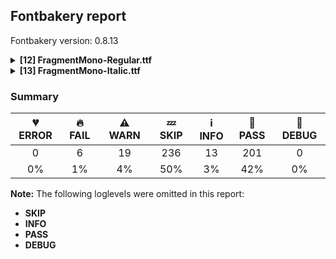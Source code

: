 ## Fontbakery report

Fontbakery version: 0.8.13

<details><summary><b>[12] FragmentMono-Regular.ttf</b></summary><div><details><summary>🔥 <b>FAIL:</b> Version number has increased since previous release on Google Fonts? (<a href="https://font-bakery.readthedocs.io/en/stable/fontbakery/profiles/googlefonts.html#com.google.fonts/check/version_bump">com.google.fonts/check/version_bump</a>)</summary><div>


* 🔥 **FAIL** Version number 1.0110015869140625 is equal to version on Google Fonts.
* 🔥 **FAIL** Version number 1.0110015869140625 is equal to version on Google Fonts GitHub repo.
</div></details><details><summary>🔥 <b>FAIL:</b> Ensure soft_dotted characters lose their dot when combined with marks that replace the dot. (<a href="https://font-bakery.readthedocs.io/en/stable/fontbakery/profiles/universal.html#com.google.fonts/check/soft_dotted">com.google.fonts/check/soft_dotted</a>)</summary><div>


* 🔥 **FAIL** The dot of soft dotted characters used in orthographies must disappear in the following strings: į̀ į́ į̂ į̃ į̄ į̌

The dot of soft dotted characters should disappear in other cases, for example: ĩ̦ ĭ̦ i̦̇ i̦̊ i̦̋ ǐ̦ i̦̒ j̦̀ j̦́ ĵ̦ j̦̃ j̦̄ j̦̆ j̦̇ j̦̈ j̦̊ j̦̋ ǰ̦ j̦̒ į̆ [code: soft-dotted]
</div></details><details><summary>🔥 <b>FAIL:</b> Checking correctness of monospaced metadata. (<a href="https://font-bakery.readthedocs.io/en/stable/fontbakery/profiles/name.html#com.google.fonts/check/monospace">com.google.fonts/check/monospace</a>)</summary><div>


* 🔥 **FAIL** The PANOSE numbers are incorrect for a monospaced font. Note: Family Type is set to 0, which does not seem right. [code: mono-bad-panose]
* ⚠ **WARN** The OpenType spec recomments at https://learn.microsoft.com/en-us/typography/opentype/spec/recom#hhea-table that hhea.numberOfHMetrics be set to 3 but this font has 692 instead.
Please read https://github.com/fonttools/fonttools/issues/3014 to decide whether this makes sense for your font. [code: bad-numberOfHMetrics]
</div></details><details><summary>⚠ <b>WARN:</b> Check copyright namerecords match license file. (<a href="https://font-bakery.readthedocs.io/en/stable/fontbakery/profiles/googlefonts.html#com.google.fonts/check/name/license">com.google.fonts/check/name/license</a>)</summary><div>


* ⚠ **WARN** Please consider using HTTPS URLs at name table entry [plat=3, enc=1, name=13] [code: http-in-description]
* ⚠ **WARN** For now we're still accepting http URLs, but you should consider using https instead.
 [code: http]
</div></details><details><summary>⚠ <b>WARN:</b> License URL matches License text on name table? (<a href="https://font-bakery.readthedocs.io/en/stable/fontbakery/profiles/googlefonts.html#com.google.fonts/check/name/license_url">com.google.fonts/check/name/license_url</a>)</summary><div>


* ⚠ **WARN** Please consider using HTTPS URLs at name table entry [plat=3, enc=1, name=13] [code: http-in-description]
* ⚠ **WARN** Please consider using HTTPS URLs at name table entry [plat=3, enc=1, name=13] [code: http-in-description]
* ⚠ **WARN** Please consider using HTTPS URLs at name table entry [plat=3, enc=1, name=13] [code: http-in-description]
* ⚠ **WARN** For now we're still accepting http URLs, but you should consider using https instead.
 [code: http]
</div></details><details><summary>⚠ <b>WARN:</b> Ensure fonts have ScriptLangTags declared on the 'meta' table. (<a href="https://font-bakery.readthedocs.io/en/stable/fontbakery/profiles/googlefonts.html#com.google.fonts/check/meta/script_lang_tags">com.google.fonts/check/meta/script_lang_tags</a>)</summary><div>


* ⚠ **WARN** This font file does not have a 'meta' table. [code: lacks-meta-table]
</div></details><details><summary>⚠ <b>WARN:</b> Glyph names are all valid? (<a href="https://font-bakery.readthedocs.io/en/stable/fontbakery/profiles/universal.html#com.google.fonts/check/valid_glyphnames">com.google.fonts/check/valid_glyphnames</a>)</summary><div>


* ⚠ **WARN** The following glyph names may be too long for some legacy systems which may expect a maximum 31-char length limit:
semicolon_semicolon_semicolon.liga, less_numbersign_hyphen_hyphen.liga and asciitilde_asciitilde_greater.liga [code: legacy-long-names]
</div></details><details><summary>⚠ <b>WARN:</b> Check if each glyph has the recommended amount of contours. (<a href="https://font-bakery.readthedocs.io/en/stable/fontbakery/profiles/universal.html#com.google.fonts/check/contour_count">com.google.fonts/check/contour_count</a>)</summary><div>


* ⚠ **WARN** This check inspects the glyph outlines and detects the total number of contours in each of them. The expected values are infered from the typical ammounts of contours observed in a large collection of reference font families. The divergences listed below may simply indicate a significantly different design on some of your glyphs. On the other hand, some of these may flag actual bugs in the font such as glyphs mapped to an incorrect codepoint. Please consider reviewing the design and codepoint assignment of these to make sure they are correct.

The following glyphs do not have the recommended number of contours:

	- Glyph name: aogonek	Contours detected: 3	Expected: 2

	- Glyph name: eogonek	Contours detected: 3	Expected: 2

	- Glyph name: Uogonek	Contours detected: 2	Expected: 1

	- Glyph name: uogonek	Contours detected: 2	Expected: 1

	- Glyph name: Uogonek	Contours detected: 2	Expected: 1

	- Glyph name: aogonek	Contours detected: 3	Expected: 2

	- Glyph name: eogonek	Contours detected: 3	Expected: 2 

	- Glyph name: uogonek	Contours detected: 2	Expected: 1
 [code: contour-count]
</div></details><details><summary>⚠ <b>WARN:</b> Ensure dotted circle glyph is present and can attach marks. (<a href="https://font-bakery.readthedocs.io/en/stable/fontbakery/profiles/universal.html#com.google.fonts/check/dotted_circle">com.google.fonts/check/dotted_circle</a>)</summary><div>


* ⚠ **WARN** No dotted circle glyph present [code: missing-dotted-circle]
</div></details><details><summary>⚠ <b>WARN:</b> Are there any misaligned on-curve points? (<a href="https://font-bakery.readthedocs.io/en/stable/fontbakery/profiles/<Section: Outline Correctness Checks>.html#com.google.fonts/check/outline_alignment_miss">com.google.fonts/check/outline_alignment_miss</a>)</summary><div>


* ⚠ **WARN** The following glyphs have on-curve points which have potentially incorrect y coordinates:

	* a (U+0061): X=340.0,Y=0.5 (should be at baseline 0?)

	* h (U+0068): X=435.5,Y=523.5 (should be at x-height 524?)

	* n (U+006E): X=435.5,Y=523.5 (should be at x-height 524?)

	* p (U+0070): X=242.5,Y=0.5 (should be at baseline 0?)

	* q (U+0071): X=379.5,Y=1.5 (should be at baseline 0?)

	* t (U+0074): X=519.0,Y=-2.0 (should be at baseline 0?)

	* braceleft (U+007B): X=347.0,Y=699.5 (should be at cap-height 699?)

	* braceleft (U+007B): X=347.0,Y=-0.5 (should be at baseline 0?)

	* braceright (U+007D): X=271.0,Y=-0.5 (should be at baseline 0?)

	* braceright (U+007D): X=271.0,Y=699.5 (should be at cap-height 699?)

	* macron (U+00AF): X=172.0,Y=701.0 (should be at cap-height 699?)

	* macron (U+00AF): X=446.0,Y=701.0 (should be at cap-height 699?)

	* agrave (U+00E0): X=340.0,Y=0.5 (should be at baseline 0?)

	* aacute (U+00E1): X=340.0,Y=0.5 (should be at baseline 0?)

	* acircumflex (U+00E2): X=340.0,Y=0.5 (should be at baseline 0?)

	* atilde (U+00E3): X=340.0,Y=0.5 (should be at baseline 0?)

	* adieresis (U+00E4): X=340.0,Y=0.5 (should be at baseline 0?)

	* aring (U+00E5): X=340.0,Y=0.5 (should be at baseline 0?)

	* aring (U+00E5): X=277.5,Y=698.0 (should be at cap-height 699?)

	* aring (U+00E5): X=340.5,Y=698.0 (should be at cap-height 699?)

	* ae (U+00E6): X=93.0,Y=-1.0 (should be at baseline 0?)

	* thorn (U+00FE): X=242.5,Y=0.5 (should be at baseline 0?)

	* amacron (U+0101): X=340.0,Y=0.5 (should be at baseline 0?)

	* amacron (U+0101): X=172.0,Y=701.0 (should be at cap-height 699?)

	* amacron (U+0101): X=446.0,Y=701.0 (should be at cap-height 699?)

	* abreve (U+0103): X=340.0,Y=0.5 (should be at baseline 0?)

	* aogonek (U+0105): X=340.0,Y=0.5 (should be at baseline 0?)

	* emacron (U+0113): X=176.0,Y=701.0 (should be at cap-height 699?)

	* emacron (U+0113): X=450.0,Y=701.0 (should be at cap-height 699?)

	* imacron (U+012B): X=172.0,Y=701.0 (should be at cap-height 699?)

	* imacron (U+012B): X=446.0,Y=701.0 (should be at cap-height 699?)

	* omacron (U+014D): X=172.0,Y=701.0 (should be at cap-height 699?)

	* omacron (U+014D): X=446.0,Y=701.0 (should be at cap-height 699?)

	* tcaron (U+0165): X=519.0,Y=-2.0 (should be at baseline 0?)

	* umacron (U+016B): X=172.0,Y=701.0 (should be at cap-height 699?)

	* umacron (U+016B): X=446.0,Y=701.0 (should be at cap-height 699?)

	* uring (U+016F): X=277.5,Y=698.0 (should be at cap-height 699?)

	* uring (U+016F): X=340.5,Y=698.0 (should be at cap-height 699?)

	* uni01CE (U+01CE): X=340.0,Y=0.5 (should be at baseline 0?)

	* uni021B (U+021B): X=519.0,Y=-2.0 (should be at baseline 0?)

	* ring (U+02DA): X=277.5,Y=698.0 (should be at cap-height 699?)

	* ring (U+02DA): X=340.5,Y=698.0 (should be at cap-height 699?)

	* uni0304 (U+0304): X=172.0,Y=701.0 (should be at cap-height 699?)

	* uni0304 (U+0304): X=446.0,Y=701.0 (should be at cap-height 699?)

	* uni030A (U+030A): X=277.5,Y=698.0 (should be at cap-height 699?)

	* uni030A (U+030A): X=340.5,Y=698.0 (should be at cap-height 699?)

	* uni1E9E (U+1E9E): X=435.5,Y=-1.0 (should be at baseline 0?)

	* uni1E9E (U+1E9E): X=260.0,Y=-1.0 (should be at baseline 0?)

	* uni2113 (U+2113): X=457.0,Y=1.0 (should be at baseline 0?)

	* summation (U+2211): X=532.0,Y=700.0 (should be at cap-height 699?)

	* summation (U+2211): X=61.0,Y=1.0 (should be at baseline 0?) 

	* summation (U+2211): X=66.0,Y=700.0 (should be at cap-height 699?) [code: found-misalignments]
</div></details><details><summary>⚠ <b>WARN:</b> Are any segments inordinately short? (<a href="https://font-bakery.readthedocs.io/en/stable/fontbakery/profiles/<Section: Outline Correctness Checks>.html#com.google.fonts/check/outline_short_segments">com.google.fonts/check/outline_short_segments</a>)</summary><div>


* ⚠ **WARN** The following glyphs have segments which seem very short:

	* ampersand (U+0026) contains a short segment L<<206.0,406.0>--<205.0,408.0>>

	* N (U+004E) contains a short segment L<<163.0,559.0>--<162.0,559.0>>

	* N (U+004E) contains a short segment L<<455.0,135.0>--<456.0,135.0>>

	* W (U+0057) contains a short segment L<<309.0,620.0>--<308.0,620.0>>

	* W (U+0057) contains a short segment L<<177.0,142.0>--<178.0,142.0>>

	* W (U+0057) contains a short segment L<<441.0,133.0>--<442.0,133.0>>

	* w (U+0077) contains a short segment L<<181.0,85.0>--<182.0,85.0>>

	* w (U+0077) contains a short segment L<<437.0,84.0>--<438.0,84.0>>

	* w (U+0077) contains a short segment L<<308.0,451.0>--<307.0,451.0>>

	* ordfeminine (U+00AA) contains a short segment B<<452.0,412.0>-<454.0,412.0>-<457.0,412.0>>

	* ordfeminine (U+00AA) contains a short segment B<<457.0,412.0>-<460.0,412.0>-<462.0,413.0>>

	* AE (U+00C6) contains a short segment L<<306.0,619.0>--<302.0,619.0>>

	* Ntilde (U+00D1) contains a short segment L<<163.0,559.0>--<162.0,559.0>>

	* Ntilde (U+00D1) contains a short segment L<<455.0,135.0>--<456.0,135.0>>

	* germandbls (U+00DF) contains a short segment B<<304.0,-9.0>-<292.0,-8.0>-<281.0,-6.0>>

	* germandbls (U+00DF) contains a short segment B<<281.0,66.0>-<295.0,65.0>-<305.0,65.0>>

	* germandbls (U+00DF) contains a short segment B<<305.0,65.0>-<315.0,65.0>-<322.0,65.0>>

	* Nacute (U+0143) contains a short segment L<<163.0,559.0>--<162.0,559.0>>

	* Nacute (U+0143) contains a short segment L<<455.0,135.0>--<456.0,135.0>>

	* uni0145 (U+0145) contains a short segment L<<163.0,559.0>--<162.0,559.0>>

	* uni0145 (U+0145) contains a short segment L<<455.0,135.0>--<456.0,135.0>>

	* Ncaron (U+0147) contains a short segment L<<163.0,559.0>--<162.0,559.0>>

	* Ncaron (U+0147) contains a short segment L<<455.0,135.0>--<456.0,135.0>>

	* Eng (U+014A) contains a short segment L<<335.0,-144.0>--<359.0,-144.0>>

	* OE (U+0152) contains a short segment L<<306.0,621.0>--<299.0,621.0>>

	* Wcircumflex (U+0174) contains a short segment L<<309.0,620.0>--<308.0,620.0>>

	* Wcircumflex (U+0174) contains a short segment L<<177.0,142.0>--<178.0,142.0>>

	* Wcircumflex (U+0174) contains a short segment L<<441.0,133.0>--<442.0,133.0>>

	* wcircumflex (U+0175) contains a short segment L<<181.0,85.0>--<182.0,85.0>>

	* wcircumflex (U+0175) contains a short segment L<<437.0,84.0>--<438.0,84.0>>

	* wcircumflex (U+0175) contains a short segment L<<308.0,451.0>--<307.0,451.0>>

	* uni0E3F (U+0E3F) contains a short segment L<<337.0,695.0>--<341.0,695.0>>

	* uni0E3F (U+0E3F) contains a short segment L<<337.0,396.0>--<338.0,396.0>>

	* Wgrave (U+1E80) contains a short segment L<<309.0,620.0>--<308.0,620.0>>

	* Wgrave (U+1E80) contains a short segment L<<177.0,142.0>--<178.0,142.0>>

	* Wgrave (U+1E80) contains a short segment L<<441.0,133.0>--<442.0,133.0>>

	* wgrave (U+1E81) contains a short segment L<<181.0,85.0>--<182.0,85.0>>

	* wgrave (U+1E81) contains a short segment L<<437.0,84.0>--<438.0,84.0>>

	* wgrave (U+1E81) contains a short segment L<<308.0,451.0>--<307.0,451.0>>

	* Wacute (U+1E82) contains a short segment L<<309.0,620.0>--<308.0,620.0>>

	* Wacute (U+1E82) contains a short segment L<<177.0,142.0>--<178.0,142.0>>

	* Wacute (U+1E82) contains a short segment L<<441.0,133.0>--<442.0,133.0>>

	* wacute (U+1E83) contains a short segment L<<181.0,85.0>--<182.0,85.0>>

	* wacute (U+1E83) contains a short segment L<<437.0,84.0>--<438.0,84.0>>

	* wacute (U+1E83) contains a short segment L<<308.0,451.0>--<307.0,451.0>>

	* Wdieresis (U+1E84) contains a short segment L<<309.0,620.0>--<308.0,620.0>>

	* Wdieresis (U+1E84) contains a short segment L<<177.0,142.0>--<178.0,142.0>>

	* Wdieresis (U+1E84) contains a short segment L<<441.0,133.0>--<442.0,133.0>>

	* wdieresis (U+1E85) contains a short segment L<<181.0,85.0>--<182.0,85.0>>

	* wdieresis (U+1E85) contains a short segment L<<437.0,84.0>--<438.0,84.0>>

	* wdieresis (U+1E85) contains a short segment L<<308.0,451.0>--<307.0,451.0>>

	* colonmonetary (U+20A1) contains a short segment L<<332.0,57.0>--<335.0,57.0>>

	* estimated (U+212E) contains a short segment L<<533.0,149.0>--<531.0,142.0>>

	* uni21AA (U+21AA) contains a short segment L<<255.0,573.0>--<245.0,573.0>>

	* partialdiff (U+2202) contains a short segment L<<469.0,355.0>--<469.0,355.0>> 

	* summation (U+2211) contains a short segment L<<455.0,316.0>--<455.0,304.0>> [code: found-short-segments]
</div></details><details><summary>⚠ <b>WARN:</b> Do outlines contain any jaggy segments? (<a href="https://font-bakery.readthedocs.io/en/stable/fontbakery/profiles/<Section: Outline Correctness Checks>.html#com.google.fonts/check/outline_jaggy_segments">com.google.fonts/check/outline_jaggy_segments</a>)</summary><div>


* ⚠ **WARN** The following glyphs have jaggy segments:

	* trademark (U+2122): L<<403.0,332.0>--<348.0,639.0>>/L<<348.0,639.0>--<348.0,332.0>> = 10.15696551936229

	* trademark (U+2122): L<<516.0,332.0>--<516.0,639.0>>/L<<516.0,639.0>--<462.0,332.0>> = 9.976036422751434

	* uni20A9 (U+20A9): L<<137.0,699.0>--<199.0,93.0>>/L<<199.0,93.0>--<268.0,699.0>> = 12.337420712236526

	* uni20A9 (U+20A9): L<<350.0,699.0>--<420.0,93.0>>/L<<420.0,93.0>--<481.0,699.0>> = 12.337157115263608

	* uni20A9 (U+20A9): L<<375.0,0.0>--<309.0,579.0>>/L<<309.0,579.0>--<243.0,0.0>> = 13.006111889763387

	* uni2116 (U+2116): L<<129.0,699.0>--<250.0,118.0>>/L<<250.0,118.0>--<250.0,699.0>> = 11.764350807103282 

	* uni2116 (U+2116): L<<220.0,0.0>--<102.0,576.0>>/L<<102.0,576.0>--<102.0,0.0>> = 11.577489206021184 [code: found-jaggy-segments]
</div></details><br></div></details><details><summary><b>[13] FragmentMono-Italic.ttf</b></summary><div><details><summary>🔥 <b>FAIL:</b> Version number has increased since previous release on Google Fonts? (<a href="https://font-bakery.readthedocs.io/en/stable/fontbakery/profiles/googlefonts.html#com.google.fonts/check/version_bump">com.google.fonts/check/version_bump</a>)</summary><div>


* 🔥 **FAIL** Version number 1.0110015869140625 is equal to version on Google Fonts.
* 🔥 **FAIL** Version number 1.0110015869140625 is equal to version on Google Fonts GitHub repo.
</div></details><details><summary>🔥 <b>FAIL:</b> Ensure soft_dotted characters lose their dot when combined with marks that replace the dot. (<a href="https://font-bakery.readthedocs.io/en/stable/fontbakery/profiles/universal.html#com.google.fonts/check/soft_dotted">com.google.fonts/check/soft_dotted</a>)</summary><div>


* 🔥 **FAIL** The dot of soft dotted characters used in orthographies must disappear in the following strings: į̀ į́ į̂ į̃ į̄ į̌

The dot of soft dotted characters should disappear in other cases, for example: ĩ̦ ĭ̦ i̦̇ i̦̊ i̦̋ ǐ̦ i̦̒ j̦̀ j̦́ ĵ̦ j̦̃ j̦̄ j̦̆ j̦̇ j̦̈ j̦̊ j̦̋ ǰ̦ j̦̒ į̆ [code: soft-dotted]
</div></details><details><summary>🔥 <b>FAIL:</b> Checking correctness of monospaced metadata. (<a href="https://font-bakery.readthedocs.io/en/stable/fontbakery/profiles/name.html#com.google.fonts/check/monospace">com.google.fonts/check/monospace</a>)</summary><div>


* 🔥 **FAIL** The PANOSE numbers are incorrect for a monospaced font. Note: Family Type is set to 0, which does not seem right. [code: mono-bad-panose]
* ⚠ **WARN** The OpenType spec recomments at https://learn.microsoft.com/en-us/typography/opentype/spec/recom#hhea-table that hhea.numberOfHMetrics be set to 3 but this font has 692 instead.
Please read https://github.com/fonttools/fonttools/issues/3014 to decide whether this makes sense for your font. [code: bad-numberOfHMetrics]
</div></details><details><summary>⚠ <b>WARN:</b> Check copyright namerecords match license file. (<a href="https://font-bakery.readthedocs.io/en/stable/fontbakery/profiles/googlefonts.html#com.google.fonts/check/name/license">com.google.fonts/check/name/license</a>)</summary><div>


* ⚠ **WARN** Please consider using HTTPS URLs at name table entry [plat=3, enc=1, name=13] [code: http-in-description]
* ⚠ **WARN** For now we're still accepting http URLs, but you should consider using https instead.
 [code: http]
</div></details><details><summary>⚠ <b>WARN:</b> License URL matches License text on name table? (<a href="https://font-bakery.readthedocs.io/en/stable/fontbakery/profiles/googlefonts.html#com.google.fonts/check/name/license_url">com.google.fonts/check/name/license_url</a>)</summary><div>


* ⚠ **WARN** Please consider using HTTPS URLs at name table entry [plat=3, enc=1, name=13] [code: http-in-description]
* ⚠ **WARN** Please consider using HTTPS URLs at name table entry [plat=3, enc=1, name=13] [code: http-in-description]
* ⚠ **WARN** Please consider using HTTPS URLs at name table entry [plat=3, enc=1, name=13] [code: http-in-description]
* ⚠ **WARN** For now we're still accepting http URLs, but you should consider using https instead.
 [code: http]
</div></details><details><summary>⚠ <b>WARN:</b> Ensure fonts have ScriptLangTags declared on the 'meta' table. (<a href="https://font-bakery.readthedocs.io/en/stable/fontbakery/profiles/googlefonts.html#com.google.fonts/check/meta/script_lang_tags">com.google.fonts/check/meta/script_lang_tags</a>)</summary><div>


* ⚠ **WARN** This font file does not have a 'meta' table. [code: lacks-meta-table]
</div></details><details><summary>⚠ <b>WARN:</b> Glyph names are all valid? (<a href="https://font-bakery.readthedocs.io/en/stable/fontbakery/profiles/universal.html#com.google.fonts/check/valid_glyphnames">com.google.fonts/check/valid_glyphnames</a>)</summary><div>


* ⚠ **WARN** The following glyph names may be too long for some legacy systems which may expect a maximum 31-char length limit:
semicolon_semicolon_semicolon.liga, less_numbersign_hyphen_hyphen.liga and asciitilde_asciitilde_greater.liga [code: legacy-long-names]
</div></details><details><summary>⚠ <b>WARN:</b> Check if each glyph has the recommended amount of contours. (<a href="https://font-bakery.readthedocs.io/en/stable/fontbakery/profiles/universal.html#com.google.fonts/check/contour_count">com.google.fonts/check/contour_count</a>)</summary><div>


* ⚠ **WARN** This check inspects the glyph outlines and detects the total number of contours in each of them. The expected values are infered from the typical ammounts of contours observed in a large collection of reference font families. The divergences listed below may simply indicate a significantly different design on some of your glyphs. On the other hand, some of these may flag actual bugs in the font such as glyphs mapped to an incorrect codepoint. Please consider reviewing the design and codepoint assignment of these to make sure they are correct.

The following glyphs do not have the recommended number of contours:

	- Glyph name: aogonek	Contours detected: 3	Expected: 2

	- Glyph name: eogonek	Contours detected: 3	Expected: 2

	- Glyph name: Uogonek	Contours detected: 2	Expected: 1

	- Glyph name: uogonek	Contours detected: 2	Expected: 1

	- Glyph name: Uogonek	Contours detected: 2	Expected: 1

	- Glyph name: aogonek	Contours detected: 3	Expected: 2

	- Glyph name: eogonek	Contours detected: 3	Expected: 2 

	- Glyph name: uogonek	Contours detected: 2	Expected: 1
 [code: contour-count]
</div></details><details><summary>⚠ <b>WARN:</b> Ensure dotted circle glyph is present and can attach marks. (<a href="https://font-bakery.readthedocs.io/en/stable/fontbakery/profiles/universal.html#com.google.fonts/check/dotted_circle">com.google.fonts/check/dotted_circle</a>)</summary><div>


* ⚠ **WARN** No dotted circle glyph present [code: missing-dotted-circle]
</div></details><details><summary>⚠ <b>WARN:</b> Are there any misaligned on-curve points? (<a href="https://font-bakery.readthedocs.io/en/stable/fontbakery/profiles/<Section: Outline Correctness Checks>.html#com.google.fonts/check/outline_alignment_miss">com.google.fonts/check/outline_alignment_miss</a>)</summary><div>


* ⚠ **WARN** The following glyphs have on-curve points which have potentially incorrect y coordinates:

	* dollar (U+0024): X=222.0,Y=2.0 (should be at baseline 0?)

	* dollar (U+0024): X=427.0,Y=698.0 (should be at cap-height 699?)

	* a (U+0061): X=419.5,Y=2.0 (should be at baseline 0?)

	* u (U+0075): X=130.0,Y=1.5 (should be at baseline 0?)

	* braceleft (U+007B): X=296.5,Y=1.0 (should be at baseline 0?)

	* braceright (U+007D): X=352.0,Y=698.0 (should be at cap-height 699?)

	* macron (U+00AF): X=265.0,Y=701.0 (should be at cap-height 699?)

	* macron (U+00AF): X=539.0,Y=701.0 (should be at cap-height 699?)

	* onequarter (U+00BC): X=220.0,Y=700.0 (should be at cap-height 699?)

	* onequarter (U+00BC): X=265.0,Y=700.0 (should be at cap-height 699?)

	* onequarter (U+00BC): X=424.0,Y=1.0 (should be at baseline 0?)

	* onequarter (U+00BC): X=490.0,Y=1.0 (should be at baseline 0?)

	* onehalf (U+00BD): X=220.0,Y=700.0 (should be at cap-height 699?)

	* onehalf (U+00BD): X=265.0,Y=700.0 (should be at cap-height 699?)

	* onehalf (U+00BD): X=289.0,Y=1.0 (should be at baseline 0?)

	* onehalf (U+00BD): X=535.0,Y=1.0 (should be at baseline 0?)

	* threequarters (U+00BE): X=424.0,Y=1.0 (should be at baseline 0?)

	* threequarters (U+00BE): X=490.0,Y=1.0 (should be at baseline 0?)

	* agrave (U+00E0): X=419.5,Y=2.0 (should be at baseline 0?)

	* aacute (U+00E1): X=419.5,Y=2.0 (should be at baseline 0?)

	* acircumflex (U+00E2): X=419.5,Y=2.0 (should be at baseline 0?)

	* atilde (U+00E3): X=419.5,Y=2.0 (should be at baseline 0?)

	* adieresis (U+00E4): X=419.5,Y=2.0 (should be at baseline 0?)

	* aring (U+00E5): X=419.5,Y=2.0 (should be at baseline 0?)

	* aring (U+00E5): X=343.5,Y=697.0 (should be at cap-height 699?)

	* ae (U+00E6): X=67.0,Y=-0.5 (should be at baseline 0?)

	* eth (U+00F0): X=258.0,Y=701.0 (should be at cap-height 699?)

	* ugrave (U+00F9): X=130.0,Y=1.5 (should be at baseline 0?)

	* uacute (U+00FA): X=130.0,Y=1.5 (should be at baseline 0?)

	* ucircumflex (U+00FB): X=130.0,Y=1.5 (should be at baseline 0?)

	* udieresis (U+00FC): X=130.0,Y=1.5 (should be at baseline 0?)

	* amacron (U+0101): X=419.5,Y=2.0 (should be at baseline 0?)

	* amacron (U+0101): X=244.0,Y=701.0 (should be at cap-height 699?)

	* amacron (U+0101): X=518.0,Y=701.0 (should be at cap-height 699?)

	* abreve (U+0103): X=419.5,Y=2.0 (should be at baseline 0?)

	* aogonek (U+0105): X=419.5,Y=2.0 (should be at baseline 0?)

	* emacron (U+0113): X=250.0,Y=701.0 (should be at cap-height 699?)

	* emacron (U+0113): X=524.0,Y=701.0 (should be at cap-height 699?)

	* imacron (U+012B): X=265.0,Y=701.0 (should be at cap-height 699?)

	* imacron (U+012B): X=539.0,Y=701.0 (should be at cap-height 699?)

	* omacron (U+014D): X=255.0,Y=701.0 (should be at cap-height 699?)

	* omacron (U+014D): X=529.0,Y=701.0 (should be at cap-height 699?)

	* oe (U+0153): X=475.0,Y=-1.5 (should be at baseline 0?)

	* umacron (U+016B): X=130.0,Y=1.5 (should be at baseline 0?)

	* umacron (U+016B): X=265.0,Y=701.0 (should be at cap-height 699?)

	* umacron (U+016B): X=539.0,Y=701.0 (should be at cap-height 699?)

	* ubreve (U+016D): X=130.0,Y=1.5 (should be at baseline 0?)

	* uring (U+016F): X=130.0,Y=1.5 (should be at baseline 0?)

	* uring (U+016F): X=364.5,Y=697.0 (should be at cap-height 699?)

	* uhungarumlaut (U+0171): X=130.0,Y=1.5 (should be at baseline 0?)

	* uogonek (U+0173): X=130.0,Y=1.5 (should be at baseline 0?)

	* uni01CE (U+01CE): X=419.5,Y=2.0 (should be at baseline 0?)

	* ring (U+02DA): X=364.5,Y=697.0 (should be at cap-height 699?)

	* uni0304 (U+0304): X=265.0,Y=701.0 (should be at cap-height 699?)

	* uni0304 (U+0304): X=539.0,Y=701.0 (should be at cap-height 699?)

	* uni030A (U+030A): X=364.5,Y=697.0 (should be at cap-height 699?)

	* uni20BE (U+20BE): X=440.0,Y=701.0 (should be at cap-height 699?)

	* uni2153 (U+2153): X=220.0,Y=700.0 (should be at cap-height 699?)

	* uni2153 (U+2153): X=265.0,Y=700.0 (should be at cap-height 699?)

	* oneeighth (U+215B): X=220.0,Y=700.0 (should be at cap-height 699?)

	* oneeighth (U+215B): X=265.0,Y=700.0 (should be at cap-height 699?)

	* summation (U+2211): X=625.0,Y=700.0 (should be at cap-height 699?)

	* summation (U+2211): X=6.0,Y=1.0 (should be at baseline 0?) 

	* summation (U+2211): X=159.0,Y=700.0 (should be at cap-height 699?) [code: found-misalignments]
</div></details><details><summary>⚠ <b>WARN:</b> Are any segments inordinately short? (<a href="https://font-bakery.readthedocs.io/en/stable/fontbakery/profiles/<Section: Outline Correctness Checks>.html#com.google.fonts/check/outline_short_segments">com.google.fonts/check/outline_short_segments</a>)</summary><div>


* ⚠ **WARN** The following glyphs have segments which seem very short:

	* dollar (U+0024) contains a short segment B<<368.0,704.0>-<370.0,704.0>-<371.0,704.0>>

	* ampersand (U+0026) contains a short segment L<<234.0,416.0>--<227.0,428.0>>

	* at (U+0040) contains a short segment B<<432.0,125.5>-<440.0,109.0>-<457.0,109.0>>

	* N (U+004E) contains a short segment L<<230.0,581.0>--<229.0,581.0>>

	* N (U+004E) contains a short segment L<<424.0,114.0>--<425.0,114.0>>

	* W (U+0057) contains a short segment L<<384.0,620.0>--<383.0,620.0>>

	* W (U+0057) contains a short segment L<<148.0,139.0>--<149.0,139.0>>

	* W (U+0057) contains a short segment L<<411.0,135.0>--<412.0,135.0>>

	* w (U+0077) contains a short segment L<<142.0,84.0>--<143.0,84.0>>

	* w (U+0077) contains a short segment L<<396.0,84.0>--<397.0,84.0>>

	* w (U+0077) contains a short segment L<<346.0,451.0>--<345.0,451.0>>

	* sterling (U+00A3) contains a short segment B<<280.0,291.0>-<281.0,280.0>-<281.0,270.0>>

	* AE (U+00C6) contains a short segment L<<382.0,619.0>--<377.0,619.0>>

	* Ntilde (U+00D1) contains a short segment L<<230.0,581.0>--<229.0,581.0>>

	* Ntilde (U+00D1) contains a short segment L<<424.0,114.0>--<425.0,114.0>>

	* germandbls (U+00DF) contains a short segment B<<336.0,343.0>-<330.0,343.0>-<323.5,343.0>>

	* germandbls (U+00DF) contains a short segment B<<323.5,343.0>-<317.0,343.0>-<310.0,342.0>>

	* Nacute (U+0143) contains a short segment L<<230.0,581.0>--<229.0,581.0>>

	* Nacute (U+0143) contains a short segment L<<424.0,114.0>--<425.0,114.0>>

	* uni0145 (U+0145) contains a short segment L<<230.0,581.0>--<229.0,581.0>>

	* uni0145 (U+0145) contains a short segment L<<424.0,114.0>--<425.0,114.0>>

	* Ncaron (U+0147) contains a short segment L<<230.0,581.0>--<229.0,581.0>>

	* Ncaron (U+0147) contains a short segment L<<424.0,114.0>--<425.0,114.0>>

	* Eng (U+014A) contains a short segment B<<255.0,-218.0>-<242.0,-218.0>-<234.0,-217.0>>

	* eng (U+014B) contains a short segment B<<248.0,-218.0>-<241.0,-218.0>-<229.5,-218.0>>

	* eng (U+014B) contains a short segment B<<229.5,-218.0>-<218.0,-218.0>-<210.0,-217.0>>

	* eng (U+014B) contains a short segment L<<225.0,-144.0>--<245.0,-144.0>>

	* Wcircumflex (U+0174) contains a short segment L<<384.0,620.0>--<383.0,620.0>>

	* Wcircumflex (U+0174) contains a short segment L<<148.0,139.0>--<149.0,139.0>>

	* Wcircumflex (U+0174) contains a short segment L<<411.0,135.0>--<412.0,135.0>>

	* wcircumflex (U+0175) contains a short segment L<<142.0,84.0>--<143.0,84.0>>

	* wcircumflex (U+0175) contains a short segment L<<396.0,84.0>--<397.0,84.0>>

	* wcircumflex (U+0175) contains a short segment L<<346.0,451.0>--<345.0,451.0>>

	* Wgrave (U+1E80) contains a short segment L<<384.0,620.0>--<383.0,620.0>>

	* Wgrave (U+1E80) contains a short segment L<<148.0,139.0>--<149.0,139.0>>

	* Wgrave (U+1E80) contains a short segment L<<411.0,135.0>--<412.0,135.0>>

	* wgrave (U+1E81) contains a short segment L<<142.0,84.0>--<143.0,84.0>>

	* wgrave (U+1E81) contains a short segment L<<396.0,84.0>--<397.0,84.0>>

	* wgrave (U+1E81) contains a short segment L<<346.0,451.0>--<345.0,451.0>>

	* Wacute (U+1E82) contains a short segment L<<384.0,620.0>--<383.0,620.0>>

	* Wacute (U+1E82) contains a short segment L<<148.0,139.0>--<149.0,139.0>>

	* Wacute (U+1E82) contains a short segment L<<411.0,135.0>--<412.0,135.0>>

	* wacute (U+1E83) contains a short segment L<<142.0,84.0>--<143.0,84.0>>

	* wacute (U+1E83) contains a short segment L<<396.0,84.0>--<397.0,84.0>>

	* wacute (U+1E83) contains a short segment L<<346.0,451.0>--<345.0,451.0>>

	* Wdieresis (U+1E84) contains a short segment L<<384.0,620.0>--<383.0,620.0>>

	* Wdieresis (U+1E84) contains a short segment L<<148.0,139.0>--<149.0,139.0>>

	* Wdieresis (U+1E84) contains a short segment L<<411.0,135.0>--<412.0,135.0>>

	* wdieresis (U+1E85) contains a short segment L<<142.0,84.0>--<143.0,84.0>>

	* wdieresis (U+1E85) contains a short segment L<<396.0,84.0>--<397.0,84.0>>

	* wdieresis (U+1E85) contains a short segment L<<346.0,451.0>--<345.0,451.0>>

	* lira (U+20A4) contains a short segment L<<207.0,257.0>--<207.0,259.0>>

	* lira (U+20A4) contains a short segment B<<281.0,270.0>-<281.0,263.0>-<281.0,257.0>>

	* Euro (U+20AC) contains a short segment L<<203.0,245.0>--<203.0,244.0>>

	* uni20B1 (U+20B1) contains a short segment L<<561.0,502.0>--<561.0,500.0>>

	* uni20B1 (U+20B1) contains a short segment B<<486.0,494.0>-<486.0,494.0>-<486.0,495.0>>

	* uni20B5 (U+20B5) contains a short segment L<<318.0,57.0>--<319.0,57.0>>

	* uni20B5 (U+20B5) contains a short segment B<<307.0,-18.0>-<304.0,-18.0>-<302.0,-18.0>>

	* uni20BE (U+20BE) contains a short segment B<<369.0,704.0>-<380.0,705.0>-<392.0,705.0>>

	* estimated (U+212E) contains a short segment L<<533.0,149.0>--<531.0,142.0>>

	* uni21AA (U+21AA) contains a short segment L<<255.0,573.0>--<245.0,573.0>> 

	* summation (U+2211) contains a short segment L<<466.0,316.0>--<463.0,303.0>> [code: found-short-segments]
</div></details><details><summary>⚠ <b>WARN:</b> Do any segments have colinear vectors? (<a href="https://font-bakery.readthedocs.io/en/stable/fontbakery/profiles/<Section: Outline Correctness Checks>.html#com.google.fonts/check/outline_colinear_vectors">com.google.fonts/check/outline_colinear_vectors</a>)</summary><div>


* ⚠ **WARN** The following glyphs have colinear vectors:

	* eng (U+014B): L<<371.0,-37.0>--<379.0,0.0>> -> L<<379.0,0.0>--<456.0,363.0>> 

	* eng (U+014B): L<<542.0,376.0>--<462.0,0.0>> -> L<<462.0,0.0>--<449.0,-59.0>> [code: found-colinear-vectors]
</div></details><details><summary>⚠ <b>WARN:</b> Do outlines contain any jaggy segments? (<a href="https://font-bakery.readthedocs.io/en/stable/fontbakery/profiles/<Section: Outline Correctness Checks>.html#com.google.fonts/check/outline_jaggy_segments">com.google.fonts/check/outline_jaggy_segments</a>)</summary><div>


* ⚠ **WARN** The following glyphs have jaggy segments:

	* trademark (U+2122): L<<418.0,332.0>--<428.0,639.0>>/L<<428.0,639.0>--<363.0,332.0>> = 10.08883041066053

	* trademark (U+2122): L<<531.0,332.0>--<596.0,639.0>>/L<<596.0,639.0>--<477.0,332.0>> = 9.232951420697566

	* uni20A9 (U+20A9): L<<229.0,699.0>--<162.0,93.0>>/L<<162.0,93.0>--<360.0,699.0>> = 11.784848165590649

	* uni20A9 (U+20A9): L<<319.0,0.0>--<375.0,579.0>>/L<<375.0,579.0>--<187.0,0.0>> = 12.464119629827673

	* uni20A9 (U+20A9): L<<442.0,699.0>--<382.0,93.0>>/L<<382.0,93.0>--<573.0,699.0>> = 11.83946742345819

	* uni2116 (U+2116): L<<164.0,0.0>--<172.0,592.0>>/L<<172.0,592.0>--<45.0,0.0>> = 11.333755455975231 

	* uni2116 (U+2116): L<<222.0,699.0>--<216.0,102.0>>/L<<216.0,102.0>--<344.0,699.0>> = 11.525493565128695 [code: found-jaggy-segments]
</div></details><br></div></details>

### Summary

| 💔 ERROR | 🔥 FAIL | ⚠ WARN | 💤 SKIP | ℹ INFO | 🍞 PASS | 🔎 DEBUG |
|:-----:|:----:|:----:|:----:|:----:|:----:|:----:|
| 0 | 6 | 19 | 236 | 13 | 201 | 0 |
| 0% | 1% | 4% | 50% | 3% | 42% | 0% |

**Note:** The following loglevels were omitted in this report:
* **SKIP**
* **INFO**
* **PASS**
* **DEBUG**
